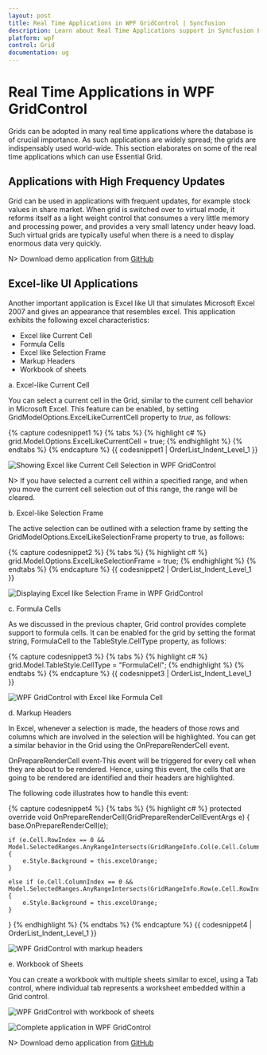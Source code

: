 ```yaml
---
layout: post
title: Real Time Applications in WPF GridControl | Syncfusion
description: Learn about Real Time Applications support in Syncfusion Essential Studio Essential Studio WPF GridControl, its elements and more details.
platform: wpf
control: Grid
documentation: ug
---
```


# Real Time Applications in WPF GridControl

Grids can be adopted in many real time applications where the database is of crucial importance. As such applications are widely spread; the grids are indispensably used world-wide.  This section elaborates on some of the real time applications which can use Essential Grid.

## Applications with High Frequency Updates 

Grid can be used in applications with frequent updates, for example stock values in share market. When grid is switched over to virtual mode, it reforms itself as a light weight control that consumes a very little memory and processing power, and provides a very small latency under heavy load. Such virtual grids are typically useful when there is a need to display enormous data very quickly.  

N> Download demo application from [GitHub](https://github.com/syncfusion/wpf-demos/tree/master/gridcontrol/Performance/TraderGridTest)

## Excel-like UI Applications

Another important application is Excel like UI that simulates Microsoft Excel 2007 and gives an appearance that resembles excel. This application exhibits the following excel characteristics:

   * Excel like Current Cell
   * Formula Cells
   * Excel like Selection Frame
   * Markup Headers
   * Workbook of sheets

a. Excel-like Current Cell

You can select a current cell in the Grid, similar to the current cell behavior in Microsoft Excel. This feature can be enabled, by setting GridModelOptions.ExcelLikeCurrentCell property to _true_, as follows:  

{% capture codesnippet1 %}
{% tabs %}
{% highlight c# %}
grid.Model.Options.ExcelLikeCurrentCell = true;
{% endhighlight  %}
{% endtabs %}
{% endcapture %}
{{ codesnippet1 | OrderList_Indent_Level_1 }}

![Showing Excel like Current Cell Selection in WPF GridControl](Real-Time-Applications_images/Real-Time-Applications_img1.jpeg)


N>  If you have selected a current cell within a specified range, and when you move the current cell selection out of this range, the range will be cleared.


b. Excel-like Selection Frame

The active selection can be outlined with a selection frame by setting the GridModelOptions.ExcelLikeSelectionFrame property to true, as follows:

{% capture codesnippet2 %}
{% tabs %}
{% highlight c# %}
grid.Model.Options.ExcelLikeSelectionFrame = true;
{% endhighlight  %}
{% endtabs %}
{% endcapture %}
{{ codesnippet2 | OrderList_Indent_Level_1 }}

![Displaying Excel like Selection Frame in WPF GridControl](Real-Time-Applications_images/Real-Time-Applications_img2.jpeg)


c. Formula Cells

As we discussed in the previous chapter, Grid control provides complete support to formula cells. It can be enabled for the grid by setting the format string, FormulaCell to the TableStyle.CellType property, as follows: 

{% capture codesnippet3 %}
{% tabs %}
{% highlight c# %}
grid.Model.TableStyle.CellType = "FormulaCell";
{% endhighlight  %}
{% endtabs %}
{% endcapture %}
{{ codesnippet3 | OrderList_Indent_Level_1 }}

![WPF GridControl with Excel like Formula Cell](Real-Time-Applications_images/Real-Time-Applications_img3.jpeg)


d. Markup Headers

In Excel, whenever a selection is made, the headers of those rows and columns which are involved in the selection will be highlighted. You can get a similar behavior in the Grid using the OnPrepareRenderCell event.  

OnPrepareRenderCell event-This event will be triggered for every cell when they are about to be rendered. Hence, using this event, the cells that are going to be rendered are identified and their headers are highlighted.

The following code illustrates how to handle this event:

{% capture codesnippet4 %}
{% tabs %}
{% highlight c# %}
protected override void OnPrepareRenderCell(GridPrepareRenderCellEventArgs e)
{
    base.OnPrepareRenderCell(e);

    if (e.Cell.RowIndex == 0 && Model.SelectedRanges.AnyRangeIntersects(GridRangeInfo.Col(e.Cell.ColumnIndex)))
    {
        e.Style.Background = this.excelOrange;
    }

    else if (e.Cell.ColumnIndex == 0 && Model.SelectedRanges.AnyRangeIntersects(GridRangeInfo.Row(e.Cell.RowIndex)))
    {
        e.Style.Background = this.excelOrange;
    }
}
{% endhighlight  %}
{% endtabs %}
{% endcapture %}
{{ codesnippet4 | OrderList_Indent_Level_1 }}

![WPF GridControl with markup headers](Real-Time-Applications_images/Real-Time-Applications_img4.jpeg)


e. Workbook of Sheets

You can create a workbook with multiple sheets similar to excel, using a Tab control, where individual tab represents a worksheet embedded within a Grid control.


![WPF GridControl with workbook of sheets](Real-Time-Applications_images/Real-Time-Applications_img5.jpeg)


![Complete application in WPF GridControl](Real-Time-Applications_images/Real-Time-Applications_img6.jpeg)


N> Download demo application from [GitHub](https://github.com/syncfusion/wpf-demos/tree/master/gridcontrol/Product%20ShowCase/ExcelLikeUi)



